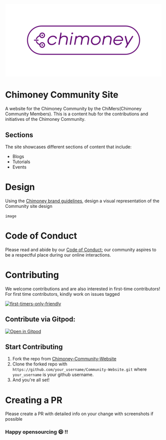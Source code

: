 ![Chimoney Community](assets/images/Chimoney.png)
# Chimoney Community Site
A website for the Chimoney Community by the ChiMers(Chimoney Community Members). This is a content hub for the contributions and initiatives of the Chimoney
Community.

## Sections
The site showcases different sections of content that include:

* Blogs
* Tutorials
* Events

# Design
Using the [Chimoney brand guidelines](https://docs.google.com/document/d/11Niq7-F96alud7s9S08km22MJ5bS2ZYF_xbiJSX8o4I/edit?usp=sharing), design a visual representation of the Community site design

`image`

# Code of Conduct
Please read and abide by our [Code of Conduct;](https://github.com/Chimoney/Community-Website/blob/main/CODE_OF_CONDUCT.md) 
our community aspires to be a respectful place during our online interactions.

# Contributing
We welcome contributions and are also interested in first-time contributors! 
For first time contributors, kindly work on issues tagged

[![first-timers-only-friendly](https://img.shields.io/badge/first--timers--only-friendly-blue.svg?style=flat-square)](#)

## Contribute via Gitpod:

[![Open in Gitpod](https://gitpod.io/button/open-in-gitpod.svg)](https://gitpod.io/#https://github.com/Chimoney/Community-Website)


## Start Contributing
1. Fork the repo from [Chimoney-Community-Website](https://github.com/Chimoney/Community-Website)
2. Clone the forked repo with `https://github.com/your_username/Community-Website.git` where `your_username` is your github username.
3. And you're all set!

# Creating a PR
Please create a PR with detailed info on your change with screenshots if possible

### Happy opensourcing :smile: !!
